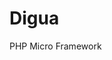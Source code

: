 # Digua

PHP Micro Framework

[//]: # (TODO add enum file extension .cookies etc)
[//]: # (TODO add auto loader)
[//]: # (TODO add debug)
[//]: # (TODO cover with tests)